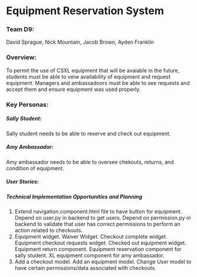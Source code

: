# Equipment Reservation System

### Team D9:

David Sprague, Nick Mountain, Jacob Brown, Ayden Franklin

### Overview:

To permit the use of CSXL equipment that will be avaiable in the future, students must be able to veiw availability of equipment and request equipment. Managers and ambassadoors must be able to see requests and accept them and ensure equipment was used properly.

### Key Personas:

##### Sally Student:

Sally student needs to be able to reserve and check out equipment.

##### Amy Ambassador:

Amy ambassador needs to be able to oversee chekouts, returns, and condition of equipment.

##### User Stories:

##### Technical Implementation Opportunities and Planning

1. Extend navigation.component.html file to have button for equipment. Depend on user.py in backend to get users. Depend on permission.py in backend to validate that user has correct permissions to perform an action related to checkouts.
2. Equipment widget. Waiver Widget. Checkout complete widget. Equipment checkout requests widget. Checked out equipment widget. Equipment return component. Equipment reservation component for sally student. XL equipment component for amy ambassador.
3. Add a checkout model. Add an equipment model. Change User model to have certain permissions/data associated with checkouts.
